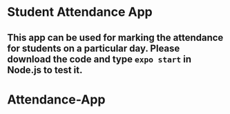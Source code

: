 # Student Attendance App
## This app can be used for marking the attendance for students on a particular day. Please download the code and type `expo start` in Node.js to test it.
# Attendance-App
